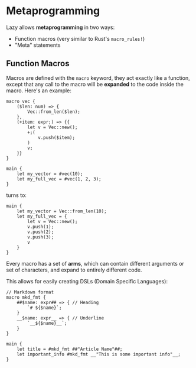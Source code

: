 
# Metaprogramming

Lazy allows **metaprogramming** in two ways:

- Function macros (very similar to Rust's `macro_rules!`)
- "Meta" statements

## Function Macros

Macros are defined with the `macro` keyword, they act exactly like a function, except that any call to the macro will be **expanded** to the code inside the macro. Here's an example:

```
macro vec {
    ($len: num) => {
        Vec::from_len($len);
    },
    (+item: expr;) => {{
        let v = Vec::new();
        +;(
            v.push($item);
        )
        v;
    }}
}

main {
    let my_vector = #vec(10);
    let my_full_vec = #vec(1, 2, 3);
}
```

turns to:

```
main {
    let my_vector = Vec::from_len(10);
    let my_full_vec = {
        let v = Vec::new();
        v.push(1);
        v.push(2);
        v.push(3);
        v
    }
}
```

Every macro has a set of **arms**, which can contain different arguments or set of characters, and expand to entirely different code.

This allows for easily creating DSLs (Domain Specific Languages):

```
// Markdown format
macro mkd_fmt {
    ##$name: expr## => { // Heading
        `# ${$name}`;
    }
    __$name: expr__ => { // Underline
        `__${$name}__`;
    }
}

main {
    let title = #mkd_fmt ##"Article Name"##;
    let important_info #mkd_fmt __"This is some important info"__;
}
```